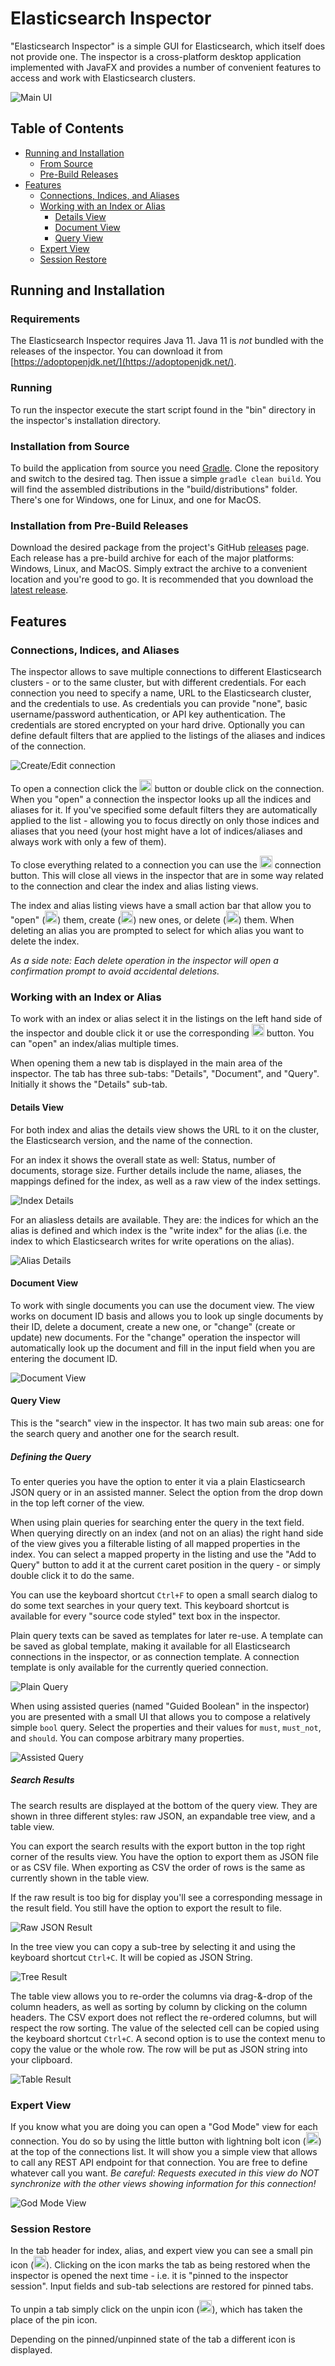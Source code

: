 # Elasticsearch Inspector

"Elasticsearch Inspector" is a simple GUI for Elasticsearch, which itself does not provide one. The inspector is a cross-platform desktop application implemented with JavaFX and provides a number of convenient features to access and work with Elasticsearch clusters.

![Main UI](/images/main-ui.png)

## Table of Contents

* [Running and Installation](#running-and-installation)
  * [From Source](#from-source)
  * [Pre-Build Releases](#pre-build-releases)
* [Features](#features)
  * [Connections, Indices, and Aliases](#connections--indices--and-aliases)
  * [Working with an Index or Alias](#working-with-an-index-or-alias)
    * [Details View](#details-view)
    * [Document View](#document-view)
    * [Query View](#query-view)
  * [Expert View](#expert-view)
  * [Session Restore](#session-restore)

## Running and Installation

### Requirements

The Elasticsearch Inspector requires Java 11. Java 11 is *not* bundled with the releases of the inspector. You can download it from [https://adoptopenjdk.net/](https://adoptopenjdk.net/).

### Running

To run the inspector execute the start script found in the "bin" directory in the inspector's installation directory.

### Installation from Source

To build the application from source you need [Gradle](https://gradle.org/). Clone the repository and switch to the desired tag. Then issue a simple `gradle clean build`. You will find the assembled distributions in the "build/distributions" folder. There's one for Windows, one for Linux, and one for MacOS.

### Installation from Pre-Build Releases

Download the desired package from the project's GitHub [releases](https://github.com/orm-fux/es-inspector/releases) page. Each release has a pre-build archive for each of the major platforms: Windows, Linux, and MacOS. Simply extract the archive to a convenient location and you're good to go. It is recommended that you download the [latest release](https://github.com/orm-fux/es-inspector/releases/latest).

## Features

### Connections, Indices, and Aliases

The inspector allows to save multiple connections to different Elasticsearch clusters - or to the same cluster, but with different credentials. For each connection you need to specify a name, URL to the Elasticsearch cluster, and the credentials to use. As credentials you can provide "none", basic username/password authentication, or API key authentication. The credentials are stored encrypted on your hard drive. Optionally you can define default filters that are applied to the listings of the aliases and indices of the connection. 

![Create/Edit connection](images/connection_create-or-edit.jpg)

To open a connection click the <img src="https://github.com/orm-fux/es-inspector/blob/master/src/main/resources/com/github/ormfux/esi/ui/images/connect.png?raw=true" height="20" title="'Open'"/> button or double click on the connection. When you "open" a connection the inspector looks up all the indices and aliases for it. If you've specified some default filters they are automatically applied to the list - allowing you to focus directly on only those indices and aliases that you need (your host might have a lot of indices/aliases and always work with only a few of them).

To close everything related to a connection you can use the <img src="https://github.com/orm-fux/es-inspector/blob/master/src/main/resources/com/github/ormfux/esi/ui/images/close.png?raw=true" height="20" title="'Close'"/> connection button. This will close all views in the inspector that are in some way related to the connection and clear the index and alias listing views.

The index and alias listing views have a small action bar that allow you to "open" (<img src="https://github.com/orm-fux/es-inspector/blob/master/src/main/resources/com/github/ormfux/esi/ui/images/connect.png?raw=true" height="20" title="'Open'"/>) them, create (<img src="https://github.com/orm-fux/es-inspector/blob/master/src/main/resources/com/github/ormfux/esi/ui/images/create.png?raw=true" height="20" title="'Create'"/>) new ones, or delete (<img src="https://github.com/orm-fux/es-inspector/blob/master/src/main/resources/com/github/ormfux/esi/ui/images/delete.png?raw=true" height="20" title="'Delete'"/>) them. When deleting an alias you are prompted to select for which alias you want to delete the index.

*As a side note: Each delete operation in the inspector will open a confirmation prompt to avoid accidental deletions.*

### Working with an Index or Alias

To work with an index or alias select it in the listings on the left hand side of the inspector and double click it or use the corresponding <img src="https://github.com/orm-fux/es-inspector/blob/master/src/main/resources/com/github/ormfux/esi/ui/images/connect.png?raw=true" height="20" title="'Open'"/> button. You can "open" an index/alias multiple times. 

When opening them a new tab is displayed in the main area of the inspector. The tab has three sub-tabs: "Details", "Document", and "Query". Initially it shows the "Details" sub-tab.

#### Details View

For both index and alias the details view shows the URL to it on the cluster, the Elasticsearch version, and the name of the connection.

For an index it shows the overall state as well: Status, number of documents, storage size. Further details include the name, aliases, the mappings defined for the index, as well as a raw view of the index settings.

![Index Details](images/index_details.png)

For an aliasless details are available. They are: the indices for which an the alias is defined and which index is the "write index" for the alias (i.e. the index to which Elasticsearch writes for write operations on the alias).

![Alias Details](images/alias_details.png)

#### Document View

To work with single documents you can use the document view. The view works on document ID basis and allows you to look up single documents by their ID, delete a document, create a new one, or "change" (create or update) new documents. For the "change" operation the inspector will automatically look up the document and fill in the input field when you are entering the document ID.

![Document View](images/document-view.png)

#### Query View

This is the "search" view in the inspector. It has two main sub areas: one for the search query and another one for the search result.

##### Defining the Query

To enter queries you have the option to enter it via a plain Elasticsearch JSON query or in an assisted manner. Select the option from the drop down in the top left corner of the view. 

When using plain queries for searching enter the query in the text field. When querying directly on an index (and not on an alias) the right hand side of the view gives you a filterable listing of all mapped properties in the index. You can select a mapped property in the listing and use the "Add to Query" button to add it at the current caret position in the query - or simply double click it to do the same. 

You can use the keyboard shortcut `Ctrl+F` to open a small search dialog to do some text searches in your query text. This keyboard shortcut is available for every "source code styled" text box in the inspector.

Plain query texts can be saved as templates for later re-use. A template can be saved as global template, making it available for all Elasticsearch connections in the inspector, or as connection template. A connection template is only available for the currently queried connection.

![Plain Query](images/query-view_plain.png)

When using assisted queries (named "Guided Boolean" in the inspector) you are presented with a small UI that allows you to compose a relatively simple `bool` query. Select the properties and their values for `must`, `must_not`, and `should`. You can compose arbitrary many properties.

![Assisted Query](images/query-view_guided.png)

##### Search Results

The search results are displayed at the bottom of the query view. They are shown in three different styles: raw JSON, an expandable tree view, and a table view.

You can export the search results with the export button in the top right corner of the results view. You have the option to export them as JSON file or as CSV file. When exporting as CSV the order of rows is the same as currently shown in the table view.

If the raw result is too big for display you'll see a corresponding message in the result field. You still have the option to export the result to file.

![Raw JSON Result](images/result-view_raw.png)

In the tree view you can copy a sub-tree by selecting it and using the keyboard shortcut `Ctrl+C`. It will be copied as JSON String.

![Tree Result](images/result-view_tree.png)

The table view allows you to re-order the columns via drag-&-drop of the column headers, as well as sorting by column by clicking on the column headers. The CSV export does not reflect the re-ordered columns, but will respect the row sorting. The value of the selected cell can be copied using the keyboard shortcut `Ctrl+C`. A second option is to use the context menu to copy the value or the whole row. The row will be put as JSON string into your clipboard.

![Table Result](images/result-view_table.png)

### Expert View

If you know what you are doing you can open a "God Mode" view for each connection. You do so by using the little button with lightning bolt icon (<img src="https://github.com/orm-fux/es-inspector/blob/master/src/main/resources/com/github/ormfux/esi/ui/images/god_mode.png?raw=true" height="20" title="'God Mode'"/>) at the top of the connections list. It will show you a simple view that allows to call any REST API endpoint for that connection. You are free to define whatever call you want. *Be careful: Requests executed in this view do NOT synchronize with the other views showing information for this connection!*

![God Mode View](images/god-mode-view.png)

### Session Restore

In the tab header for index, alias, and expert view you can see a small pin icon (<img src="https://github.com/orm-fux/es-inspector/blob/master/src/main/resources/com/github/ormfux/esi/ui/images/unpin.png?raw=true" height="20" title="'Pin'"/>). Clicking on the icon marks the tab as being restored when the inspector is opened the next time - i.e. it is "pinned to the inspector session". Input fields and sub-tab selections are restored for pinned tabs. 

To unpin a tab simply click on the unpin icon (<img src="https://github.com/orm-fux/es-inspector/blob/master/src/main/resources/com/github/ormfux/esi/ui/images/pin.png?raw=true" height="20" title="'Unpin'"/>), which has taken the place of the pin icon. 

Depending on the pinned/unpinned state of the tab a different icon is displayed.
